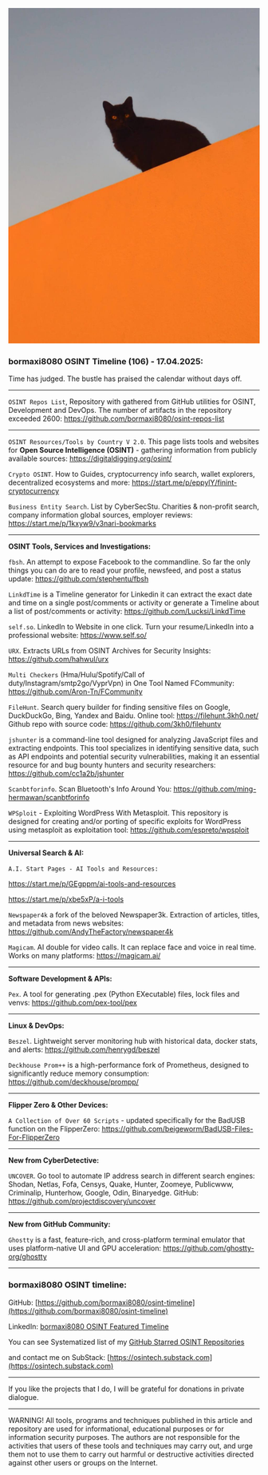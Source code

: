 ![alt text](img/106.jpg)
### bormaxi8080 OSINT Timeline (106) - 17.04.2025:

Time has judged. The bustle has praised the calendar without days off.

----

```OSINT Repos List```, Repository with gathered from GitHub utilities for OSINT, Development and DevOps. The number of artifacts in the repository exceeded 2600: https://github.com/bormaxi8080/osint-repos-list

----

```OSINT Resources/Tools by Country V 2.0```. This page lists tools and websites for **Open Source Intelligence (OSINT)** - gathering information from publicly available sources: https://digitaldigging.org/osint/

```Crypto OSINT```. How to Guides, cryptocurrency info search, wallet explorers, decentralized ecosystems and more: https://start.me/p/eppylY/finint-cryptocurrency

```Business Entity Search```. List by CyberSecStu. Charities & non-profit search, company information global sources, employer reviews: https://start.me/p/1kxyw9/v3nari-bookmarks

----

**OSINT Tools, Services and Investigations:**

```fbsh```. An attempt to expose Facebook to the commandline. So far the only things you can do are to read your profile, newsfeed, and post a status update: https://github.com/stephentu/fbsh

```LinkdTime``` is a Timeline generator for Linkedin it can extract the exact date and time on a single post/comments or activity or generate a Timeline about a list of post/comments or activity: https://github.com/Lucksi/LinkdTime

```self.so```. LinkedIn to Website in one click. Turn your resume/LinkedIn into a professional website: https://www.self.so/

```URX```. Extracts URLs from OSINT Archives for Security Insights: https://github.com/hahwul/urx

```Multi Checkers``` (Hma/Hulu/Spotify/Call of duty/Instagram/smtp2go/VyprVpn) in One Tool Named FCommunity: https://github.com/Aron-Tn/FCommunity

```FileHunt```. Search query builder for finding sensitive files on Google, DuckDuckGo, Bing, Yandex and Baidu. 
Online tool: https://filehunt.3kh0.net/
Github repo with source code: https://github.com/3kh0/filehuntv

```jshunter``` is a command-line tool designed for analyzing JavaScript files and extracting endpoints. This tool specializes in identifying sensitive data, such as API endpoints and potential security vulnerabilities, making it an essential resource for and bug bounty hunters and security researchers: https://github.com/cc1a2b/jshunter

```Scanbtforinfo```. Scan Bluetooth's Info Around You: https://github.com/ming-hermawan/scanbtforinfo

```WPSploit``` - Exploiting WordPress With Metasploit. This repository is designed for creating and/or porting of specific exploits for WordPress using metasploit as exploitation tool: https://github.com/espreto/wpsploit

----

**Universal Search & AI:**

```A.I. Start Pages - AI Tools and Resources:```

https://start.me/p/GEgppm/ai-tools-and-resources

https://start.me/p/xbe5xP/a-i-tools

```Newspaper4k``` a fork of the beloved Newspaper3k. Extraction of articles, titles, and metadata from news websites: https://github.com/AndyTheFactory/newspaper4k

```Magicam```. AI double for video calls. It can replace face and voice in real time. Works on many platforms: https://magicam.ai/

---

**Software Development & APIs:**

```Pex```. A tool for generating .pex (Python EXecutable) files, lock files and venvs: https://github.com/pex-tool/pex

----

**Linux & DevOps:**

```Beszel```. Lightweight server monitoring hub with historical data, docker stats, and alerts: https://github.com/henrygd/beszel

```Deckhouse Prom++``` is a high-performance fork of Prometheus, designed to significantly reduce memory consumption: https://github.com/deckhouse/prompp/

----

**Flipper Zero & Other Devices:**

```A Collection of Over 60 Scripts``` - updated specifically for the BadUSB function on the FlipperZero: https://github.com/beigeworm/BadUSB-Files-For-FlipperZero

----

**New from CyberDetective:**

```UNCOVER```. Go tool to automate IP address search in different search engines: Shodan, Netlas, Fofa, Censys, Quake, Hunter, Zoomeye, Publicwww, Criminalip, Hunterhow, Google, Odin, Binaryedge. GitHub: https://github.com/projectdiscovery/uncover

----

**New from GitHub Community:**

```Ghostty``` is a fast, feature-rich, and cross-platform terminal emulator that uses platform-native UI and GPU acceleration: https://github.com/ghostty-org/ghostty

----
### bormaxi8080 OSINT timeline:

GitHub: [https://github.com/bormaxi8080/osint-timeline](https://github.com/bormaxi8080/osint-timeline)

LinkedIn: [bormaxi8080 OSINT Featured Timeline](https://www.linkedin.com/in/osintech/details/featured/)

You can see Systematized list of my [GitHub Starred OSINT Repositories](https://github.com/bormaxi8080/osint-repos-list)

and contact me on SubStack: [https://osintech.substack.com](https://osintech.substack.com)

----

If you like the projects that I do, I will be grateful for donations in private dialogue.

----

WARNING! All tools, programs and techniques published in this article and repository are used for informational, educational purposes or for information security purposes. The authors are not responsible for the activities that users of these tools and techniques may carry out, and urge them not to use them to carry out harmful or destructive activities directed against other users or groups on the Internet.